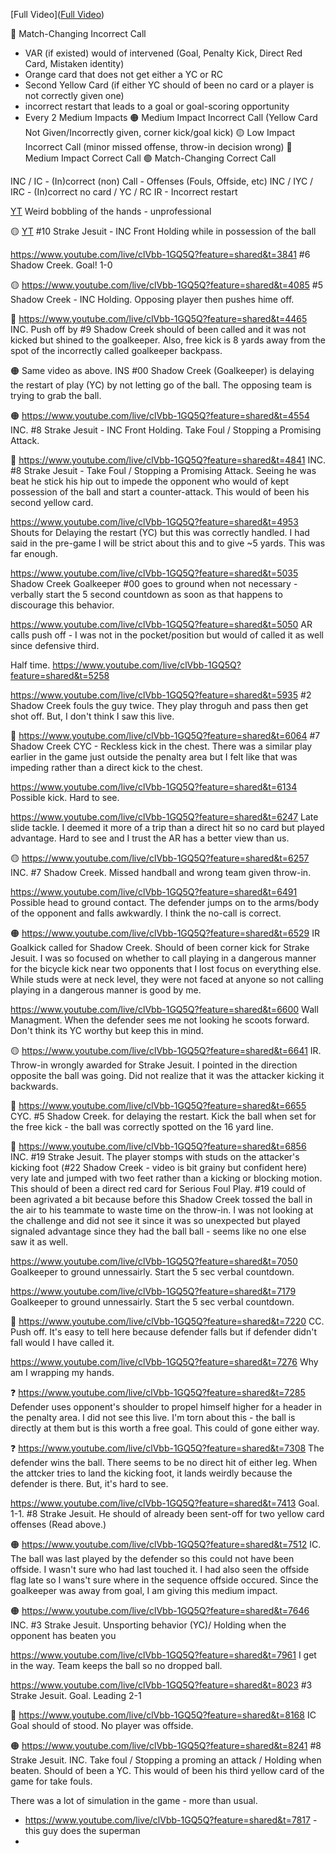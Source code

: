 [Full Video]([Full Video](https://www.youtube.com/live/clVbb-1GQ5Q?feature=shared))

🔴 Match-Changing Incorrect Call 
- VAR (if existed) would of intervened (Goal, Penalty Kick, Direct Red Card, Mistaken identity)
- Orange card that does not get either a YC or RC
- Second Yellow Card (if either YC should of been no card or a player is not correctly given one)
- incorrect restart that leads to a goal or goal-scoring opportunity
- Every 2 Medium Impacts
🟠 Medium Impact Incorrect Call (Yellow Card Not Given/Incorrectly given, corner kick/goal kick)
🟡 Low Impact Incorrect Call (minor missed offense, throw-in decision wrong)
🔵 Medium Impact Correct Call
🟢 Match-Changing Correct Call

INC / IC - (In)correct (non) Call - Offenses (Fouls, Offside, etc)
INC / IYC / IRC - (In)correct no card / YC / RC
IR - Incorrect restart


[YT](https://www.youtube.com/live/clVbb-1GQ5Q?feature=shared&t=3151) Weird bobbling of the hands - unprofessional

🟡 [YT](https://www.youtube.com/live/clVbb-1GQ5Q?feature=shared&t=3439) #10 Strake Jesuit - INC Front Holding while in possession of the ball

https://www.youtube.com/live/clVbb-1GQ5Q?feature=shared&t=3841 #6 Shadow Creek. Goal! 1-0

🟡 https://www.youtube.com/live/clVbb-1GQ5Q?feature=shared&t=4085 #5 Shadow Creek - INC Holding. Opposing player then pushes hime off. 

🔴 https://www.youtube.com/live/clVbb-1GQ5Q?feature=shared&t=4465 INC. Push off by #9 Shadow Creek should of been called and it was not kicked but shined to the goalkeeper. Also, free kick is 8 yards away from the spot of the incorrectly called goalkeeper backpass.

🟠 Same video as above. INS #00 Shadow Creek (Goalkeeper) is delaying the restart of play (YC) by not letting go of the ball. The opposing team is trying to grab the ball. 

🟠 https://www.youtube.com/live/clVbb-1GQ5Q?feature=shared&t=4554 INC. #8 Strake Jesuit - INC Front Holding. Take Foul / Stopping a Promising Attack.

🔴 https://www.youtube.com/live/clVbb-1GQ5Q?feature=shared&t=4841 INC. #8 Strake Jesuit - Take Foul / Stopping a Promising Attack. Seeing he was beat he stick his hip out to impede the opponent who would of kept possession of the ball and start a counter-attack. This would of been his second yellow card. 

https://www.youtube.com/live/clVbb-1GQ5Q?feature=shared&t=4953 Shouts for Delaying the restart (YC) but this was correctly handled. I had said in the pre-game I will be strict about this and to give ~5 yards. This was far enough.

https://www.youtube.com/live/clVbb-1GQ5Q?feature=shared&t=5035 Shadow Creek Goalkeeper #00 goes to ground when not necessary - verbally start the 5 second countdown as soon as that happens to discourage this behavior.

https://www.youtube.com/live/clVbb-1GQ5Q?feature=shared&t=5050 AR calls push off - I was not in the pocket/position but would of called it as well since defensive third.

Half time. https://www.youtube.com/live/clVbb-1GQ5Q?feature=shared&t=5258

https://www.youtube.com/live/clVbb-1GQ5Q?feature=shared&t=5935 #2 Shadow Creek fouls the guy twice. They play throguh and pass then get shot off. But, I don't think I saw this live.

🔵 https://www.youtube.com/live/clVbb-1GQ5Q?feature=shared&t=6064 #7 Shadow Creek CYC - Reckless kick in the chest. There was a similar play earlier in the game just outside the penalty area but I felt like that was impeding rather than a direct kick to the chest. 

https://www.youtube.com/live/clVbb-1GQ5Q?feature=shared&t=6134 Possible kick. Hard to see.

https://www.youtube.com/live/clVbb-1GQ5Q?feature=shared&t=6247 Late slide tackle. I deemed it more of a trip than a direct hit so no card but played advantage. Hard to see and I trust the AR has a better view than us.

🟡 https://www.youtube.com/live/clVbb-1GQ5Q?feature=shared&t=6257 INC. #7 Shadow Creek. Missed handball and wrong team given throw-in.

https://www.youtube.com/live/clVbb-1GQ5Q?feature=shared&t=6491 Possible head to ground contact. The defender jumps on to the arms/body of the opponent and falls awkwardly. I think the no-call is correct.

🟠 https://www.youtube.com/live/clVbb-1GQ5Q?feature=shared&t=6529 IR Goalkick called for Shadow Creek. Should of been corner kick for Strake Jesuit. I was so focused on whether to call playing in a dangerous manner for the bicycle kick near two opponents that I lost focus on everything else. While studs were at neck level, they were not faced at anyone so not calling playing in a dangerous manner is good by me.

https://www.youtube.com/live/clVbb-1GQ5Q?feature=shared&t=6600 Wall Managment. When the defender sees me not looking he scoots forward. Don't think its YC worthy but keep this in mind.

🟡 https://www.youtube.com/live/clVbb-1GQ5Q?feature=shared&t=6641 IR. Throw-in wrongly awarded for Strake Jesuit. I pointed in the direction opposite the ball was going. Did not realize that it was the attacker kicking it backwards. 

🔵 https://www.youtube.com/live/clVbb-1GQ5Q?feature=shared&t=6655 CYC. #5 Shadow Creek. for delaying the restart. Kick the ball when set for the free kick - the ball was correctly spotted on the 16 yard line. 

🔴 https://www.youtube.com/live/clVbb-1GQ5Q?feature=shared&t=6856 INC. #19 Strake Jesuit. The player stomps with studs on the attacker's kicking foot (#22 Shadow Creek - video is bit grainy but confident here) very late and jumped with two feet rather than a kicking or blocking motion. This should of been a direct red card for Serious Foul Play. #19 could of been agrivated a bit because before this Shadow Creek tossed the ball in the air to his teammate to waste time on the throw-in. I was not looking at the challenge and did not see it since it was so unexpected but played signaled advantage since they had the ball ball - seems like no one else saw it as well.

https://www.youtube.com/live/clVbb-1GQ5Q?feature=shared&t=7050 Goalkeeper to ground unnessairly. Start the 5 sec verbal countdown.

https://www.youtube.com/live/clVbb-1GQ5Q?feature=shared&t=7179 Goalkeeper to ground unnessairly. Start the 5 sec verbal countdown.

🔵 https://www.youtube.com/live/clVbb-1GQ5Q?feature=shared&t=7220 CC. Push off. It's easy to tell here because defender falls but if defender didn't fall would I have called it.

https://www.youtube.com/live/clVbb-1GQ5Q?feature=shared&t=7276 Why am I wrapping my hands.

❓ https://www.youtube.com/live/clVbb-1GQ5Q?feature=shared&t=7285 Defender uses opponent's shoulder to propel himself higher for a header in the penalty area. I did not see this live. I'm torn about this - the ball is directly at them but is this worth a free goal. This could of gone either way.

❓ https://www.youtube.com/live/clVbb-1GQ5Q?feature=shared&t=7308 The defender wins the ball. There seems to be no direct hit of either leg. When the attcker tries to land the kicking foot, it lands weirdly because the defender is there. But, it's hard to see.  

https://www.youtube.com/live/clVbb-1GQ5Q?feature=shared&t=7413 Goal. 1-1. #8 Strake Jesuit. He should of already been sent-off for two yellow card offenses (Read above.)

🟠 https://www.youtube.com/live/clVbb-1GQ5Q?feature=shared&t=7512 IC. The ball was last played by the defender so this could not have been offside. I wasn't sure who had last touched it. I had also seen the offside flag late so I wans't sure where in the sequence offside occured. Since the goalkeeper was away from goal, I am giving this medium impact.

🟠 https://www.youtube.com/live/clVbb-1GQ5Q?feature=shared&t=7646 INC. #3 Strake Jesuit. Unsporting behavior (YC)/ Holding when the opponent has beaten you

https://www.youtube.com/live/clVbb-1GQ5Q?feature=shared&t=7961 I get in the way. Team keeps the ball so no dropped ball. 

https://www.youtube.com/live/clVbb-1GQ5Q?feature=shared&t=8023 #3 Strake Jesuit. Goal. Leading 2-1

🔴 https://www.youtube.com/live/clVbb-1GQ5Q?feature=shared&t=8168 IC Goal should of stood. No player was offside. 

🟠 https://www.youtube.com/live/clVbb-1GQ5Q?feature=shared&t=8241 #8 Strake Jesuit. INC. Take foul / Stopping a proming an attack / Holding when beaten. Should of been a YC. This would of been his third yellow card of the game for take fouls.

There was a lot of simulation in the game - more than usual.
- https://www.youtube.com/live/clVbb-1GQ5Q?feature=shared&t=7817 - this guy does the superman
- 
